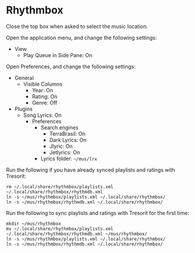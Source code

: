 # Rhythmbox

Close the top box when asked to select the music location.

Open the application menu, and change the following settings:

- View
  - Play Queue in Side Pane: On

Open Preferences, and change the following settings:

- General
  - Visible Columns
    - Year: On
    - Rating: On
    - Genre: Off
- Plugins
  - Song Lyrics: On
    - Preferences
      - Search engines
        - TerraBrasil: On
        - Dark Lyrics: On
        - Jlyric: On
        - Jetlyrics: On
      - Lyrics folder: `~/mus/lrx`

Run the following if you have already synced playlists and ratings with Tresorit:

```
rm ~/.local/share/rhythmbox/playlists.xml ~/.local/share/rhythmbox/rhythmdb.xml
ln -s ~/mus/rhythmbox/playlists.xml ~/.local/share/rhythmbox/
ln -s ~/mus/rhythmbox/rhythmdb.xml ~/.local/share/rhythmbox/
```

Run the following to sync playlists and ratings with Tresorit for the first time:

```
mkdir ~/mus/rhythmbox
mv ~/.local/share/rhythmbox/playlists.xml ~/.local/share/rhythmbox/rhythmdb.xml ~/mus/rhythmbox/
ln -s ~/mus/rhythmbox/playlists.xml ~/.local/share/rhythmbox/
ln -s ~/mus/rhythmbox/rhythmdb.xml ~/.local/share/rhythmbox/
```

